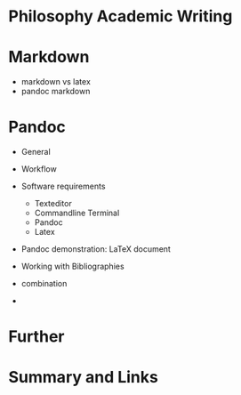 # Philosophy Academic Writing

# Markdown

- markdown vs latex
- pandoc markdown

# Pandoc

- General
- Workflow
- Software requirements
    - Texteditor
    - Commandline Terminal
    - Pandoc
    - Latex
- Pandoc demonstration: LaTeX document
- Working with Bibliographies

- combination
- 

# Further
# Summary and Links

